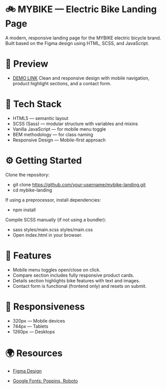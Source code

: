 # 🚲 MYBIKE — Electric Bike Landing Page
A modern, responsive landing page for the MYBIKE electric bicycle brand. Built based on the Figma design using HTML, SCSS, and JavaScript.


# 📸 Preview
- [DEMO LINK](https://VladRoz95.github.io/layout_MYBYKE-store/)
Clean and responsive design with mobile navigation, product highlight sections, and a contact form.


# 🔧 Tech Stack
- HTML5 — semantic layout
- SCSS (Sass) — modular structure with variables and mixins
- Vanilla JavaScript — for mobile menu toggle
- BEM methodology — for class naming
- Responsive Design — Mobile-first approach


# ⚙️ Getting Started
Clone the repository:

- git clone https://github.com/your-username/mybike-landing.git
- cd mybike-landing

If using a preprocessor, install dependencies:
- npm install

Compile SCSS manually (if not using a bundler):
- sass styles/main.scss styles/main.css
- Open index.html in your browser.


# 📐 Features
- Mobile menu toggles open/close on click.
- Compare section includes fully responsive product cards.
- Details section highlights bike features with text and images.
- Contact form is functional (frontend only) and resets on submit.


# 📲 Responsiveness
- 320px — Mobile devices
- 744px — Tablets
- 1260px — Desktops


# 🌍 Resources
- [Figma Design](https://www.figma.com/design/NZQAIydtHo5QkINyGLHNcq/BIKE-New-Version?node-id=0-1)

- [Google Fonts: Poppins, Roboto](https://fonts.google.com/)